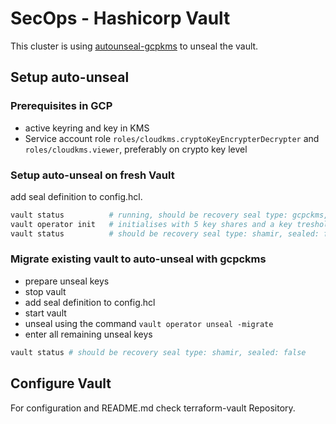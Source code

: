 # SecOps - Hashicorp Vault

This cluster is using [autounseal-gcpkms][hashicorp-tutorial-unseal-gcpkms] to unseal the vault.

## Setup auto-unseal

### Prerequisites in GCP

- active keyring and key in KMS
- Service account role `roles/cloudkms.cryptoKeyEncrypterDecrypter` and `roles/cloudkms.viewer`, preferably on crypto key level

### Setup auto-unseal on fresh Vault

add seal definition to config.hcl.

```sh
vault status          # running, should be recovery seal type: gcpckms, sealed: true)
vault operator init   # initialises with 5 key shares and a key treshold of 3
vault status          # should be recovery seal type: shamir, sealed: false
```

### Migrate existing vault to auto-unseal with gcpckms

- prepare unseal keys
- stop vault
- add seal definition to config.hcl
- start vault
- unseal using the command `vault operator unseal -migrate`
- enter all remaining unseal keys

```sh
vault status # should be recovery seal type: shamir, sealed: false
```

## Configure Vault

For configuration and README.md check terraform-vault Repository.

[hashicorp-tutorial-unseal-gcpkms]: https://learn.hashicorp.com/tutorials/vault/autounseal-gcp-kms
